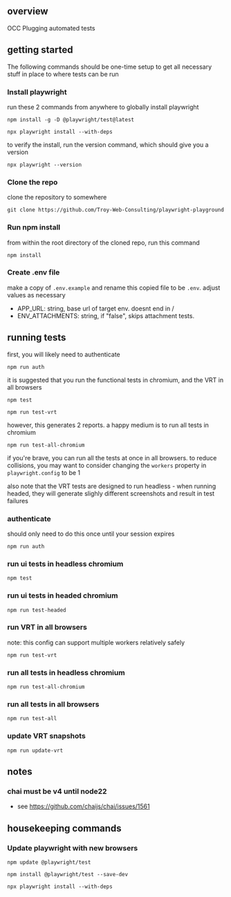 ## overview
OCC Plugging automated tests

## getting started
The following commands should be one-time setup to get all necessary stuff in place to where tests can be run 

### Install playwright
run these 2 commands from anywhere to globally install playwright

`npm install -g -D @playwright/test@latest`

`npx playwright install --with-deps`

to verify the install, run the version command, which should give you a version

`npx playwright --version`

### Clone the repo
clone the repository to somewhere

`git clone https://github.com/Troy-Web-Consulting/playwright-playground`

### Run npm install
from within the root directory of the cloned repo, run this command

`npm install`

### Create .env file
make a copy of `.env.example` and rename this copied file to be `.env`. adjust values as necessary

- APP_URL: string, base url of target env. doesnt end in /
- ENV_ATTACHMENTS: string, if "false", skips attachment tests. 

## running tests
first, you will likely need to authenticate

`npm run auth`

it is suggested that you run the functional tests in chromium, and the VRT in all browsers

`npm test` 

`npm run test-vrt` 

however, this generates 2 reports. a happy medium is to run all tests in chromium

`npm run test-all-chromium`

if you're brave, you can run all the tests at once in all browsers. to reduce collisions, you may want to consider changing the `workers` property in `playwright.config` to be 1

also note that the VRT tests are designed to run headless - when running headed, they will generate slighly different screenshots and result in test failures

### authenticate 
should only need to do this once until your session expires

`npm run auth`

### run ui tests in headless chromium
`npm test`

### run ui tests in headed chromium
`npm run test-headed`

### run VRT in all browsers
note: this config can support multiple workers relatively safely

`npm run test-vrt` 

### run all tests in headless chromium
`npm run test-all-chromium`

### run all tests in all browsers
`npm run test-all`

### update VRT snapshots
`npm run update-vrt` 

## notes

### chai must be v4 until node22
 - see https://github.com/chaijs/chai/issues/1561

## housekeeping commands

### Update playwright with new browsers

`npm update @playwright/test`

`npm install @playwright/test --save-dev`

`npx playwright install --with-deps`



